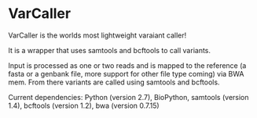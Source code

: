 # VarCaller

VarCaller is the worlds most lightweight varaiant caller!

It is a wrapper that uses samtools and bcftools to call variants.

Input is processed as one or two reads and is mapped to the reference (a fasta or a genbank file, more support for other file type coming) via BWA mem.  From there variants are called using samtools and bcftools. 

Current dependencies: Python (version 2.7), BioPython, samtools (version 1.4), bcftools (version 1.2), bwa (version 0.7.15)
